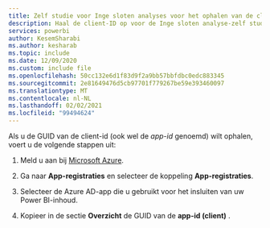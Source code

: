 ```yaml
---
title: Zelf studie voor Inge sloten analyses voor het ophalen van de client-ID
description: Haal de client-ID op voor de Inge sloten analyse-zelf studies.
services: powerbi
author: KesemSharabi
ms.author: kesharab
ms.topic: include
ms.date: 12/09/2020
ms.custom: include file
ms.openlocfilehash: 50cc132e6d1f83d9f2a9bb57bbfdbc0edc883345
ms.sourcegitcommit: 2e81649476d5cb97701f779267be59e393460097
ms.translationtype: MT
ms.contentlocale: nl-NL
ms.lasthandoff: 02/02/2021
ms.locfileid: "99494624"
---
```

Als u de GUID van de client-id (ook wel de *app-id* genoemd) wilt ophalen, voert u de volgende stappen uit:

1. Meld u aan bij [Microsoft Azure](https://ms.portal.azure.com/#allservices).

2. Ga naar **App-registraties** en selecteer de koppeling **App-registraties**.

3. Selecteer de Azure AD-app die u gebruikt voor het insluiten van uw Power BI-inhoud.

4. Kopieer in de sectie **Overzicht** de GUID van de **app-id (client)** .